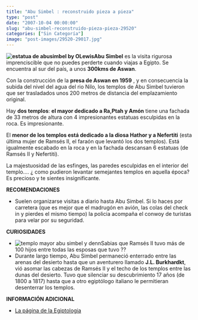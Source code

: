 ```yaml
---
title: "Abu Simbel : reconstruido pieza a pieza"
type: "post"
date: "2007-10-04 00:00:00"
slug: "abu-simbel-reconstruido-pieza-pieza-29520"
categories: ["Sin Categoría"]
image: "post-images/29520-29017.jpg"
---
```


**![estatua de abusimbel by OLewis](post-images/29520-29017.jpg "estatua de abusimbel by OLewis")Abu Simbel** es la visita rigurosa imprenciscible que no puedes perderte cuando viajas a Egipto. Se encuentra al sur del país, a unos **300kms de Aswan**.

Con la construcción de la **presa de Aswan en 1959** , y en consecuencia la subida del nivel del agua del rio Nilo, los templos de Abu Simbel tuvieron que ser trasladados unos 200 metros de distancia del emplazamiento original.

Hay **dos templos**: **el mayor dedicado a Ra,Ptah y Amón** tiene una fachada de 33 metros de altura con 4 impresionantes estatuas esculpidas en la roca. Es impresionante.

El **menor de los templos está dedicado a la diosa Hathor y a Nefertiti** (esta última mujer de Ramsés II, el faraón que levantó los dos templos). Está igualmente escabado en la roca y en la fachada descansan 6 estatuas (de Ramsés II y Nefertiti).

La majestuosidad de las esfinges, las paredes esculpidas en el interior del templo.... ¿ como pudieron levantar semejantes templos en aquella época? Es precioso y te sientes insignificante.

**RECOMENDACIONES**

- Suelen organizarse visitas a diario hasta Abu Simbel. Si lo haces por carretera (que es mejor que el madrugón en avión, las colas del check in y pierdes el mismo tiempo) la policia acompaña el conwoy de turistas para velar por su seguridad.

**CURIOSIDADES**

- ![templo mayor abu simbel y denn](post-images/29520-29016.jpg "templo mayor abu simbel y denn")Sabias que Ramsés II tuvo más de 100 hijos entre todas las esposas que tuvo ??
- Durante largo tiempo, Abu Simbel permaneció enterrado entre las arenas del desierto hasta que un aventurero llamado **J.L. Burkhardkt**, vió asomar las cabezas de Ramsés II y el techo de los templos entre las dunas del desierto. Tuvo que silenciar su descubrimiento 17 años (de 1800 a 1817) hasta que a otro egiptólogo italiano le permitieran desenterrar los templos.

**INFORMACIÓN ADICIONAL**

- [La página de la Egiptologia](http://www.egiptologia.org/arte/templos/abu-simbel-ramses/)